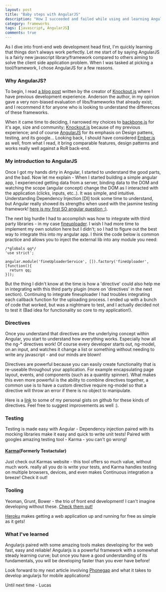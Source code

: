 ```yaml
---
layout: post
title: "Baby steps with AngularJS"
description: "How I succeeded and failed while using and learning AngularJS"
category: frameworks
tags: [javascript, AngularJS]
comments: true
---
```


As I dive into front-end web development head first, I'm quickly learning that things don't always work perfectly.  Let me start of by saying AngularJS is a fairly new javascript library/framework compared to others aiming to solve the client side application problem.  When I was tasked at picking a tool/framework, I chose AngularJS for a few reasons.

### Why AngularJS?

To begin, I read [a blog post](https://blog.stevensanderson.com/2012/08/01/rich-javascript-applications-the-seven-frameworks-throne-of-js-2012/)  written by the creator of [Knockout.js](https://knockoutjs.com/) where I have previous development experience. Anderson the author, in my opinion gave a very non-biased evaluation of libs/frameworks that already exist; and I recommend it for anyone who is looking to understand the differences of these frameworks.

When it came time to deciding, I narrowed my choices to [backbone.js](https://backbonejs.org/) for it's age, size and community; [Knockout.js](https://knockoutjs.com/) because of my previous experience; and of course [AngularJS](https://angularjs.org/) for its emphasis on Design pattens, testing, and its google...  Looking back, I should have considered [Ember.js](https://emberjs.com/) as well, from what I read, it bring comparable features, design patterns and works really well against a RoR back-end.

### My introduction to AngularJS

Once I got my hands dirty in Angular, I started to understand the good parts, and the bad. Now let me explain - When I started building a simple angular app, I experienced getting data from a server, binding data to the DOM and watching the scope (angular concept) change the DOM as I interacted with the application (clicks, inputs, etc..). It was simple, and intuitive.  Understanding Dependency Injection [DI] took some time to understand, but Angular really showed its strengths when used with the jasmine testing framework! [here is my first SO angular question :)](https://stackoverflow.com/questions/14766051/angularjs-issues-mocking-httpget-request).

The next big hurdle I had to accomplish was how to integrate with third party libraries - in my case [fineuploader](fineuploader.com). I wish I had more time to implement my own solution here but I didn't; so I had to figure out the best way to integrate this into my angular app. I think the code below is common practice and allows you to inject the external lib into any module you need:

    /*globals qq*/
    'use strict';

    angular.module('fineUploaderService', []).factory('fineUploader', [function(){
      return qq;
    }]);

But the thing I didn't know at the time is how a 'directive' could also help me in integrating with this third party plugin (more on 'directives' in the next section).  Continuing to integrate fineuploader I had troubles integrating each callback function for the uploading process.  I ended up with a bunch of code that worked, but was a nightmare to test, and I actually decided not to test it (Bad idea for functionality so core to my application!).  

### Directives

Once you understand that directives are the underlying concept within Angular, you start to understand how everything works.  Especially how all the ng-* directives work! Of course every developer starts out, ng-model, on an input, and watches it change a list or something without needing to write any javascript - and our minds are blown!

Directives are powerful because you can easily create functionality that is re-useable throughout your application. For example encapsulating page layout, events, and components (such as a quantity spinner).  What makes this even more powerful is the ability to combine directives together, a common use is to have a custom directive require ng-model so that a directive will throw an error if there is no object to manipulate.

Here is a [link](https://gist.github.com/lpaulger/) to some of my personal gists on github for these kinds of directives. Feel free to suggest improvements as well :).

### Testing

Testing is made easy with Angular - Dependency injection paired with its mocking libraries make it easy and quick to write unit tests!  Paired with googles amazing testing tool - Karma - you can't go wrong!

#### [Karma](https://karma-runner.github.io/)(Formerly Testactular)

Just check out Karmas website - this tool offers so much value, without much work. really all you do is write your tests, and Karma handles testing on multiple browsers, devices, and even makes Continuous integration a breeze!  Check it out!

### Tooling

Yeoman, Grunt, Bower - the trio of front end development!  I can't imagine developing without these. [Check them out!](https://yeoman.io/)

[Heroku](https://devcenter.heroku.com/)  makes getting a web application up and running for free as simple as it gets!

### What I've learned

Angularjs paired with some amazing tools makes developing for the web fast, easy and reliable!  Angularjs is a powerful framework with a somewhat steady learning curve; but once you have a good understanding of its fundamentals, you will be developing faster than you ever have before!  

Look forward to my next article involving [Phonegap](https://phonegap.com/) and what it takes to develop angularjs for mobile applications!

Until next time - Lucas
